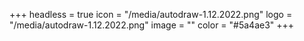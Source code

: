+++
headless = true
icon = "/media/autodraw-1.12.2022.png"
logo = "/media/autodraw-1.12.2022.png"
image = ""
color = "#5a4ae3"
+++
